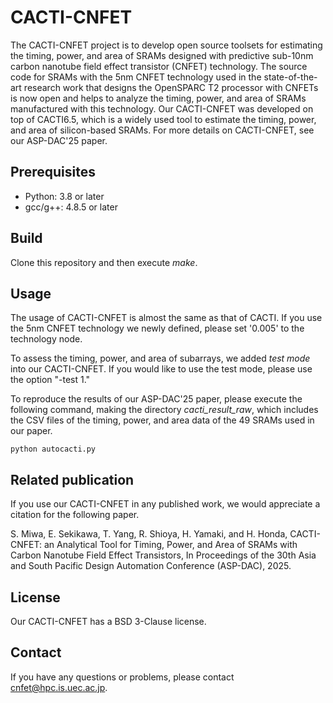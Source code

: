 # CACTI-CNFET
The CACTI-CNFET project is to develop open source toolsets for estimating the timing, power, and area of SRAMs designed with predictive sub-10nm carbon nanotube field effect transistor (CNFET) technology. The source code for SRAMs with the 5nm CNFET technology used in the state-of-the-art research work that designs the OpenSPARC T2 processor with CNFETs is now open and helps to analyze the timing, power, and area of SRAMs manufactured with this technology. Our CACTI-CNFET was developed on top of CACTI6.5, which is a widely used tool to estimate the timing, power, and area of silicon-based SRAMs. For more details on CACTI-CNFET, see our ASP-DAC'25 paper.

## Prerequisites
- Python: 3.8 or later
- gcc/g++: 4.8.5 or later

## Build
Clone this repository and then execute *make*.

## Usage
The usage of CACTI-CNFET is almost the same as that of CACTI. If you use the 5nm CNFET technology we newly defined, please set '0.005' to the technology node.

To assess the timing, power, and area of subarrays, we added *test mode* into our CACTI-CNFET. If you would like to use the test mode, please use the option "-test 1." 

To reproduce the results of our ASP-DAC'25 paper, please execute the following command, making the directory *cacti_result_raw*, which includes the CSV files of the timing, power, and area data of the 49 SRAMs used in our paper.

```
python autocacti.py
```

## Related publication
If you use our CACTI-CNFET in any published work, we would appreciate a citation for the following paper.

S. Miwa, E. Sekikawa, T. Yang, R. Shioya, H. Yamaki, and H. Honda, CACTI-CNFET: an Analytical Tool for Timing, Power, and Area of SRAMs with Carbon Nanotube Field Effect Transistors, In Proceedings of the 30th Asia and South Pacific Design Automation Conference (ASP-DAC), 2025.

## License
Our CACTI-CNFET has a BSD 3-Clause license.

## Contact
If you have any questions or problems, please contact cnfet@hpc.is.uec.ac.jp.
